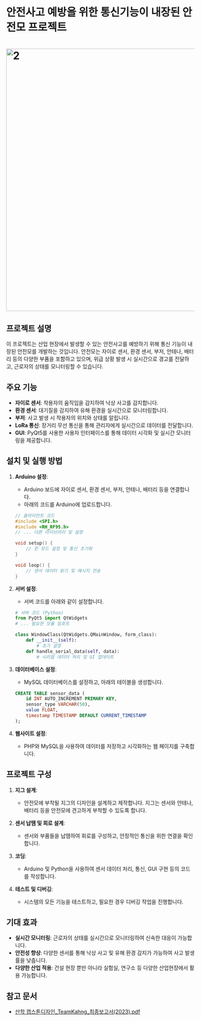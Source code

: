 # 안전사고 예방을 위한 통신기능이 내장된 안전모 프로젝트 

#        <img width="700" alt="2" src= "https://github.com/user-attachments/assets/b6f79172-8c6c-455a-9e41-65d6dcfc3db7">

## 프로젝트 설명

이 프로젝트는 산업 현장에서 발생할 수 있는 안전사고를 예방하기 위해 통신 기능이 내장된 안전모를 개발하는 것입니다. 안전모는 자이로 센서, 환경 센서, 부저, 안테나, 배터리 등의 다양한 부품을 포함하고 있으며, 위급 상황 발생 시 실시간으로 경고를 전달하고, 근로자의 상태를 모니터링할 수 있습니다.

## 주요 기능

- **자이로 센서**: 착용자의 움직임을 감지하여 낙상 사고를 감지합니다.
- **환경 센서**: 대기질을 감지하여 유해 환경을 실시간으로 모니터링합니다.
- **부저**: 사고 발생 시 착용자의 위치와 상태를 알립니다.
- **LoRa 통신**: 장거리 무선 통신을 통해 관리자에게 실시간으로 데이터를 전달합니다.
- **GUI**: PyQt5를 사용한 사용자 인터페이스를 통해 데이터 시각화 및 실시간 모니터링을 제공합니다.

## 설치 및 실행 방법

1. **Arduino 설정**:
    - Arduino 보드에 자이로 센서, 환경 센서, 부저, 안테나, 배터리 등을 연결합니다.
    - 아래의 코드를 Arduino에 업로드합니다.

    ```c
    // 클라이언트 코드
    #include <SPI.h>
    #include <RH_RF95.h>
    // ... 다른 라이브러리 및 설정
    
    void setup() {
        // 핀 모드 설정 및 통신 초기화
    }
    
    void loop() {
        // 센서 데이터 읽기 및 메시지 전송
    }
    ```

2. **서버 설정**:
    - 서버 코드를 아래와 같이 설정합니다.

    ```python
    # 서버 코드 (Python)
    from PyQt5 import QtWidgets
    # ... 필요한 모듈 임포트
    
    class WindowClass(QtWidgets.QMainWindow, form_class):
        def __init__(self):
            # 초기 설정
        def handle_serial_data(self, data):
            # 시리얼 데이터 처리 및 UI 업데이트
    ```

3. **데이터베이스 설정**:
    - MySQL 데이터베이스를 설정하고, 아래의 테이블을 생성합니다.

    ```sql
    CREATE TABLE sensor_data (
        id INT AUTO_INCREMENT PRIMARY KEY,
        sensor_type VARCHAR(50),
        value FLOAT,
        timestamp TIMESTAMP DEFAULT CURRENT_TIMESTAMP
    );
    ```

4. **웹사이트 설정**:
    - PHP와 MySQL을 사용하여 데이터를 저장하고 시각화하는 웹 페이지를 구축합니다.

## 프로젝트 구성

1. **지그 설계**:
    - 안전모에 부착될 지그의 디자인을 설계하고 제작합니다. 지그는 센서와 안테나, 배터리 등을 안전모에 견고하게 부착할 수 있도록 합니다.

2. **센서 납땜 및 회로 설계**:
    - 센서와 부품들을 납땜하여 회로를 구성하고, 안정적인 통신을 위한 연결을 확인합니다.

3. **코딩**:
    - Arduino 및 Python을 사용하여 센서 데이터 처리, 통신, GUI 구현 등의 코드를 작성합니다.

4. **테스트 및 디버깅**:
    - 시스템의 모든 기능을 테스트하고, 필요한 경우 디버깅 작업을 진행합니다.

## 기대 효과

- **실시간 모니터링**: 근로자의 상태를 실시간으로 모니터링하여 신속한 대응이 가능합니다.
- **안전성 향상**: 다양한 센서를 통해 낙상 사고 및 유해 환경 감지가 가능하여 사고 발생률을 낮춥니다.
- **다양한 산업 적용**: 건설 현장 뿐만 아니라 실험실, 연구소 등 다양한 산업현장에서 활용 가능합니다.


## 참고 문서

- [산학 캡스톤디자인_TeamKahng_최종보고서(2023).pdf](https://github.com/user-attachments/files/16349359/_TeamKahng_.2023.pdf)
